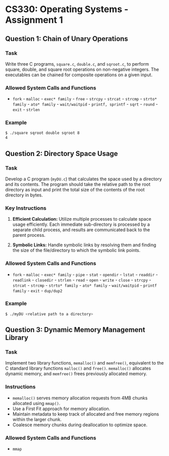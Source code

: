 # CS330: Operating Systems - Assignment 1

## Question 1: Chain of Unary Operations

### Task
Write three C programs, `square.c`, `double.c`, and `sqroot.c`, to perform square, double, and square root operations on non-negative integers. The executables can be chained for composite operations on a given input.

### Allowed System Calls and Functions
- `fork` - `malloc` - `exec* family` - `free` - `strcpy` - `strcat` - `strcmp` - `strto* family` - `ato* family` - `wait/waitpid` - `printf, sprintf` - `sqrt` - `round` - `exit` - `strlen`

### Example
```bash
$ ./square sqroot double sqroot 8
4
```

## Question 2: Directory Space Usage

### Task
Develop a C program (`myDU.c`) that calculates the space used by a directory and its contents. The program should take the relative path to the root directory as input and print the total size of the contents of the root directory in bytes.

### Key Instructions
1. **Efficient Calculation:** Utilize multiple processes to calculate space usage efficiently. Each immediate sub-directory is processed by a separate child process, and results are communicated back to the parent process.
   
2. **Symbolic Links:** Handle symbolic links by resolving them and finding the size of the file/directory to which the symbolic link points.

### Allowed System Calls and Functions
- `fork` - `malloc` - `exec* family` - `pipe` - `stat` - `opendir` - `lstat` - `readdir` - `readlink` - `closedir` - `strlen` - `read` - `open` - `write` - `close` - `strcpy` - `strcat` - `strcmp` - `strto* family` - `ato* family` - `wait/waitpid` - `printf family` - `exit` - `dup/dup2`

### Example
```bash
$ ./myDU <relative path to a directory>
```

## Question 3: Dynamic Memory Management Library

### Task
Implement two library functions, `memalloc()` and `memfree()`, equivalent to the C standard library functions `malloc()` and `free()`. `memalloc()` allocates dynamic memory, and `memfree()` frees previously allocated memory.

### Instructions
- `memalloc()` serves memory allocation requests from 4MB chunks allocated using `mmap()`.
- Use a First Fit approach for memory allocation.
- Maintain metadata to keep track of allocated and free memory regions within the larger chunk.
- Coalesce memory chunks during deallocation to optimize space.

### Allowed System Calls and Functions
- `mmap`

